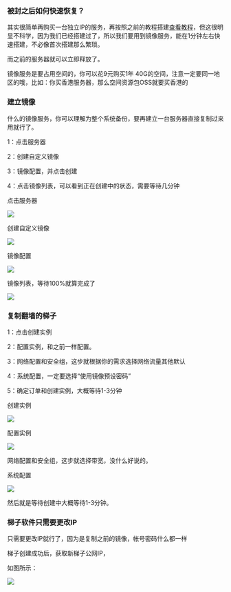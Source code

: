 ### 被封之后如何快速恢复？

其实很简单再购买一台独立IP的服务，再按照之前的教程搭建[查看教程](./ALIYUN.md)，但这很明显不科学，因为我们已经搭建过了，所以我们要用到镜像服务，能在1分钟左右快速搭建，不必像首次搭建那么繁琐。

而之前的服务器就可以立即释放了。

镜像服务是要占用空间的，你可以花9元购买1年 40G的空间，注意一定要同一地区的哦，比如：你买香港服务器，那么空间资源包OSS就要买香港的

### 建立镜像

什么的镜像服务，你可以理解为整个系统备份，要再建立一台服务器直接复制过来用就行了。

1：点击服务器

2：创建自定义镜像

3：镜像配置，并点击创建

4：点击镜像列表，可以看到正在创建中的状态，需要等待几分钟

点击服务器

![](./img/aliyun/41.jpg)

创建自定义镜像

![](./img/aliyun/42.jpg)

镜像配置

![](./img/aliyun/43.jpg)

镜像列表，等待100%就算完成了

![](./img/aliyun/44.jpg)

### 复制翻墙的梯子

1：点击创建实例

2：配置实例，和之前一样配置。

3：网络配置和安全组，这步就根据你的需求选择网络流量其他默认

4：系统配置，一定要选择“使用镜像预设密码”

5：确定订单和创建实例，大概等待1-3分钟

创建实例

![](./img/aliyun/45.jpg)

配置实例

![](./img/aliyun/47.jpg)

网络配置和安全组，这步就选择带宽，没什么好说的。

系统配置

![](./img/aliyun/46.jpg)

然后就是等待创建中大概等待1-3分钟。

### 梯子软件只需要更改IP

只需要更改IP就行了，因为是复制之前的镜像，帐号密码什么都一样

梯子创建成功后，获取新梯子公网IP，

如图所示：

![](./img/aliyun/48.jpg)









